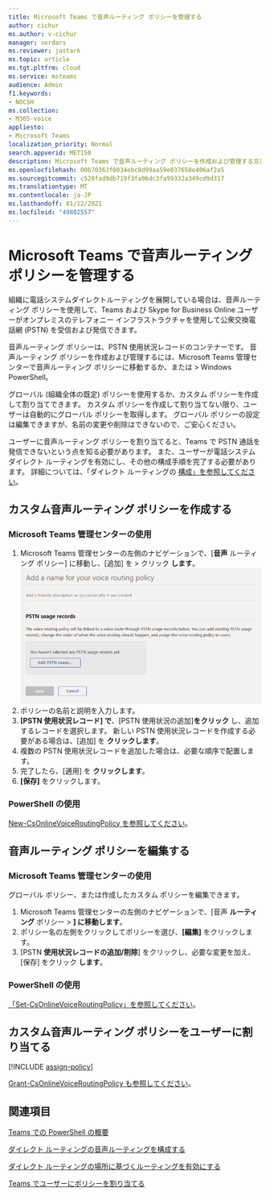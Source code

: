 ```yaml
---
title: Microsoft Teams で音声ルーティング ポリシーを管理する
author: cichur
ms.author: v-cichur
manager: serdars
ms.reviewer: jastark
ms.topic: article
ms.tgt.pltfrm: cloud
ms.service: msteams
audience: Admin
f1.keywords:
- NOCSH
ms.collection:
- M365-voice
appliesto:
- Microsoft Teams
localization_priority: Normal
search.appverid: MET150
description: Microsoft Teams で音声ルーティング ポリシーを作成および管理する方法について説明します。
ms.openlocfilehash: 00b70363f0034ebc8d99aa59e037658e406af2a5
ms.sourcegitcommit: c528fad9db719f3fa96dc3fa99332a349cd9d317
ms.translationtype: MT
ms.contentlocale: ja-JP
ms.lasthandoff: 01/12/2021
ms.locfileid: "49802557"
---
```

# <a name="manage-voice-routing-policies-in-microsoft-teams"></a>Microsoft Teams で音声ルーティング ポリシーを管理する

組織に電話システムダイレクト[](direct-routing-landing-page.md)ルーティングを展開している場合は、音声ルーティング ポリシーを使用して、Teams および Skype for Business Online ユーザーがオンプレミスのテレフォニー インフラストラクチャを使用して公衆交換電話網 (PSTN) を受信および発信できます。

音声ルーティング ポリシーは、PSTN 使用状況レコードのコンテナーです。 音声ルーティング ポリシーを作成および管理するには、Microsoft Teams 管理センターで音声ルーティング ポリシーに移動するか、または  >  Windows PowerShell。

グローバル (組織全体の既定) ポリシーを使用するか、カスタム ポリシーを作成して割り当てできます。 カスタム ポリシーを作成して割り当てない限り、ユーザーは自動的にグローバル ポリシーを取得します。 グローバル ポリシーの設定は編集できますが、名前の変更や削除はできないので、ご安心ください。

ユーザーに音声ルーティング ポリシーを割り当てると、Teams で PSTN 通話を発信できないという点を知る必要があります。 また、ユーザーが電話システムダイレクト ルーティングを有効にし、その他の構成手順を完了する必要があります。 詳細については、「ダイレクト ルーティングの [構成」を参照してください](direct-routing-configure.md)。

## <a name="create-a-custom-voice-routing-policy"></a>カスタム音声ルーティング ポリシーを作成する

### <a name="using-the-microsoft-teams-admin-center"></a>Microsoft Teams 管理センターの使用

1. Microsoft Teams 管理センターの左側のナビゲーションで、[**音声** ルーティング ポリシー] に移動し、[追加] を  >  クリック **します**。<br>
    ![Microsoft Teams 管理センターの [音声ルーティング ポリシーの追加] ページのスクリーンショット ](media/manage-voice-routing-policies.png) 
2. ポリシーの名前と説明を入力します。
3. **[PSTN 使用状況レコード] で**、[PSTN 使用状況の追加]**をクリック** し、追加するレコードを選択します。 新しい PSTN 使用状況レコードを作成する必要がある場合は、[追加] を **クリックします**。
4. 複数の PSTN 使用状況レコードを追加した場合は、必要な順序で配置します。
5. 完了したら、[適用] を **クリックします**。
6. **[保存]** をクリックします。

### <a name="using-powershell"></a>PowerShell の使用

[New-CsOnlineVoiceRoutingPolicy を参照してください](https://docs.microsoft.com/powershell/module/skype/new-csonlinevoiceroutingpolicy)。

## <a name="edit-a-voice-routing-policy"></a>音声ルーティング ポリシーを編集する

### <a name="using-the-microsoft-teams-admin-center"></a>Microsoft Teams 管理センターの使用

グローバル ポリシー、または作成したカスタム ポリシーを編集できます。

1. Microsoft Teams 管理センターの左側のナビゲーションで、[音声 **ルーティング** ポリシー  >  **] に移動します**。
2. ポリシー名の左側をクリックしてポリシーを選び、**[編集]** をクリックします。
3. [PSTN **使用状況レコードの追加/削除**] をクリックし、必要な変更を加え、[保存] をクリック **します**。

### <a name="using-powershell"></a>PowerShell の使用

[「Set-CsOnlineVoiceRoutingPolicy」を参照してください](https://docs.microsoft.com/powershell/module/skype/set-csonlinevoiceroutingpolicy)。

## <a name="assign-a-custom-voice-routing-policy-to-users"></a>カスタム音声ルーティング ポリシーをユーザーに割り当てる

[!INCLUDE [assign-policy](includes/assign-policy.md)]

[Grant-CsOnlineVoiceRoutingPolicy も参照してください](https://docs.microsoft.com/powershell/module/skype/grant-csonlinevoiceroutingpolicy)。

## <a name="related-topics"></a>関連項目

[Teams での PowerShell の概要](teams-powershell-overview.md)

[ダイレクト ルーティングの音声ルーティングを構成する](direct-routing-voice-routing.md)

[ダイレクト ルーティングの場所に基づくルーティングを有効にする](location-based-routing-enable.md)

[ Teams でユーザーにポリシーを割り当てる](assign-policies.md)
